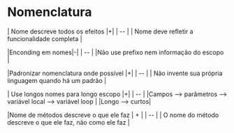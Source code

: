 # Nomenclatura

| Nome descreve todos os efeitos |+|
| -- |
| Nome deve refletir a funcionalidade completa |

|Enconding em nomes|-|
| -- |
|Não use prefixo nem informação do escopo |

|Padronizar nomenclatura onde possível |+|
| -- |
| Não invente sua própria linguagem quando há um padrão |

| Use longos nomes para longo escopo |+|
| -- |
|Campos --> parâmetros --> variável local --> variável loop |
|Longo --> curtos|

|Nome de métodos descreve o que ele faz | + |
| -- |
| O nome do método descreve o que ele faz, não como ele faz |